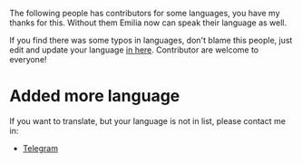 
The following people has contributors for some languages, you have my thanks for this.
Without them Emilia now can speak their language as well.

If you find there was some typos in languages, don't blame this people, just edit and update your language [in here](https://www.transifex.com/emilia-bot/emilia-translation/dashboard/).
Contributor are welcome to everyone!



# Added more language

If you want to translate, but your language is not in list, please contact me in:

-   [Telegram](https://telegram.me/fre3y)


